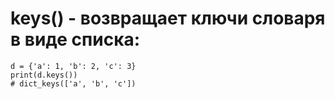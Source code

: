 
keys() - возвращает ключи словаря в виде списка:
==================================================

    d = {'a': 1, 'b': 2, 'c': 3}
    print(d.keys())  
    # dict_keys(['a', 'b', 'c'])
